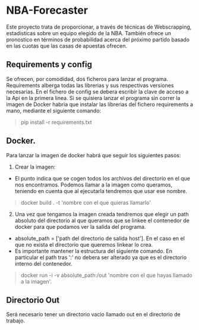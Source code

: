 # NBA-Forecaster
Este proyecto trata de proporcionar, a través de técnicas de Webscrapping, estadisticas sobre un equipo elegido de la NBA. También ofrece un pronostico en términos de probabilidad acerca del próximo partido basado en las cuotas que las casas de apuestas ofrecen.
## Requirements y config
Se ofrecen, por comodidad, dos ficheros para lanzar el programa. Requirements alberga todas las librerias y sus respectivas versiones necesarias. En el fichero de config se debera escribir la clave de acceso a la Api en la primera linea. Si se quisiera lanzar el programa sin correr la imagen de Docker habria que instalar las librerias del fichero requirements a mano, mediante el siguiente comando:
>pip install -r requirements.txt
## Docker.
Para lanzar la imagen de docker habrá que seguir los siguientes pasos:
1. Crear la imagen: 
- El punto indica que se cogen todos los archivos del directorio en el que nos encontramos. Podemos llamar a la imagen como queramos, teniendo en cuenta que al ejecutarla tendremos que usar ese nombre.
>docker build . -t 'nombre con el que quieras llamarlo'
2. Una vez que tengamos la imagen creada tendremos que elegir un path absoluto del directorio al que queramos que se linkee el contenedor de docker
para que podamos ver la salida del programa.
- absolute_path = ['path del directorio de salida host']. En el caso en el que no exista el directorio que queremos linkear lo crea.
- Es importante mantener la estructura del siguiente comando. En particular el path tras ':' no debera ser alterado ya que es el directorio interno del contenedor.
>docker run -i -v absolute_path:/out 'nombre con el que hayas llamado a la imagen'.
## Directorio Out
Será necesario tener un directorio vacio llamado out en el directorio de trabajo.


